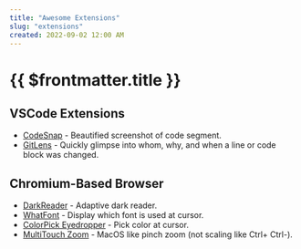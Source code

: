 ```yaml
---
title: "Awesome Extensions"
slug: "extensions"
created: 2022-09-02 12:00 AM
---
```


# {{ $frontmatter.title }}


## VSCode Extensions

* [CodeSnap](https://marketplace.visualstudio.com/items?itemName=adpyke.codesnap) - Beautified screenshot of code segment.
* [GitLens](https://marketplace.visualstudio.com/items?itemName=eamodio.gitlens) - Quickly glimpse into whom, why, and when a line or code block was changed.


## Chromium-Based Browser

* [DarkReader](https://chrome.google.com/webstore/detail/dark-reader/eimadpbcbfnmbkopoojfekhnkhdbieeh) - Adaptive dark reader.
* [WhatFont](https://chrome.google.com/webstore/detail/whatfont/jabopobgcpjmedljpbcaablpmlmfcogm) - Display which font is used at cursor.
* [ColorPick Eyedropper](https://chrome.google.com/webstore/detail/colorpick-eyedropper/ohcpnigalekghcmgcdcenkpelffpdolg) - Pick color at cursor.
* [MultiTouch Zoom](https://www.reddit.com/r/linux/comments/rmuh0o/finally_macoswindows_like_touchpad_zoom_gesture) - MacOS like pinch zoom (not scaling like Ctrl+ Ctrl-).
